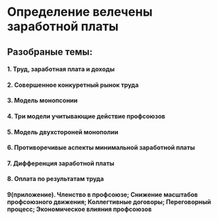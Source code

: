 # Определение велечены заработной платы

## Разобраные темы:
#### 1.  Труд, заработная плата и доходы
#### 2. Совершенное конкуретный рынок труда
#### 3. Модель монопсонии
#### 4. Три модели учитывающие действие профсоюзов
#### 5. Модель двухстороней монополии
#### 6. Противоречивые аспекты минимальной заработной платы
#### 7. Дифференция заработной платы
#### 8. Оплата по результатам труда
#### 9(приложение). Членство в профсоюзе; Снижение масштабов профсоюзного движения; Коллегтивные договоры; Переговорный процесс; Экономическое влияния профсоюзов